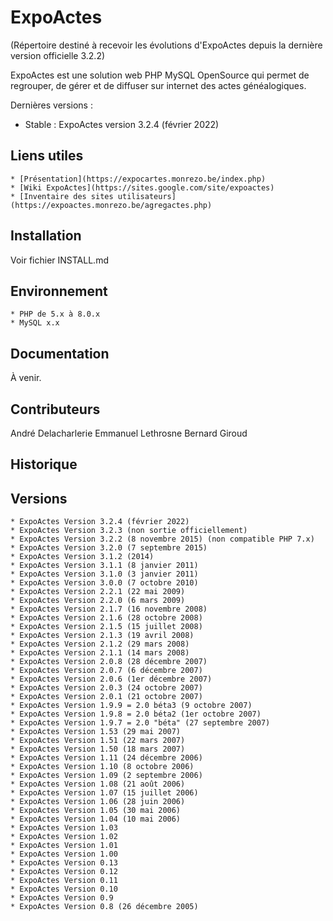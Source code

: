 # ExpoActes
(Répertoire destiné à recevoir les évolutions d'ExpoActes depuis la dernière version officielle 3.2.2)

ExpoActes est une solution web PHP MySQL OpenSource qui permet de regrouper, de gérer et de diffuser sur internet des actes généalogiques.

Dernières versions :
- Stable : ExpoActes version 3.2.4 (février 2022)

## Liens utiles
    * [Présentation](https://expocartes.monrezo.be/index.php)
    * [Wiki ExpoActes](https://sites.google.com/site/expoactes)
    * [Inventaire des sites utilisateurs](https://expoactes.monrezo.be/agregactes.php)

## Installation

Voir fichier INSTALL.md

## Environnement
    * PHP de 5.x à 8.0.x 
    * MySQL x.x 

## Documentation
À venir.

## Contributeurs
André Delacharlerie
Emmanuel Lethrosne
Bernard Giroud

## Historique
## Versions
    * ExpoActes Version 3.2.4 (février 2022)
    * ExpoActes Version 3.2.3 (non sortie officiellement)
    * ExpoActes Version 3.2.2 (8 novembre 2015) (non compatible PHP 7.x)
    * ExpoActes Version 3.2.0 (7 septembre 2015)
    * ExpoActes Version 3.1.2 (2014)
    * ExpoActes Version 3.1.1 (8 janvier 2011)
    * ExpoActes Version 3.1.0 (3 janvier 2011)
    * ExpoActes Version 3.0.0 (7 octobre 2010)
    * ExpoActes Version 2.2.1 (22 mai 2009)
    * ExpoActes Version 2.2.0 (6 mars 2009)
    * ExpoActes Version 2.1.7 (16 novembre 2008)
    * ExpoActes Version 2.1.6 (28 octobre 2008)
    * ExpoActes Version 2.1.5 (15 juillet 2008)
    * ExpoActes Version 2.1.3 (19 avril 2008)
    * ExpoActes Version 2.1.2 (29 mars 2008)
    * ExpoActes Version 2.1.1 (14 mars 2008)
    * ExpoActes Version 2.0.8 (28 décembre 2007)
    * ExpoActes Version 2.0.7 (6 décembre 2007)
    * ExpoActes Version 2.0.6 (1er décembre 2007)
    * ExpoActes Version 2.0.3 (24 octobre 2007)
    * ExpoActes Version 2.0.1 (21 octobre 2007)
    * ExpoActes Version 1.9.9 = 2.0 béta3 (9 octobre 2007)
    * ExpoActes Version 1.9.8 = 2.0 béta2 (1er octobre 2007)
    * ExpoActes Version 1.9.7 = 2.0 "béta" (27 septembre 2007)
    * ExpoActes Version 1.53 (29 mai 2007)
    * ExpoActes Version 1.51 (22 mars 2007)
    * ExpoActes Version 1.50 (18 mars 2007)
    * ExpoActes Version 1.11 (24 décembre 2006)
    * ExpoActes Version 1.10 (8 octobre 2006)
    * ExpoActes Version 1.09 (2 septembre 2006)
    * ExpoActes Version 1.08 (21 août 2006)
    * ExpoActes Version 1.07 (15 juillet 2006)
    * ExpoActes Version 1.06 (28 juin 2006)
    * ExpoActes Version 1.05 (30 mai 2006)
    * ExpoActes Version 1.04 (10 mai 2006)
    * ExpoActes Version 1.03
    * ExpoActes Version 1.02
    * ExpoActes Version 1.01
    * ExpoActes Version 1.00
    * ExpoActes Version 0.13
    * ExpoActes Version 0.12
    * ExpoActes Version 0.11
    * ExpoActes Version 0.10
    * ExpoActes Version 0.9
    * ExpoActes Version 0.8 (26 décembre 2005)

